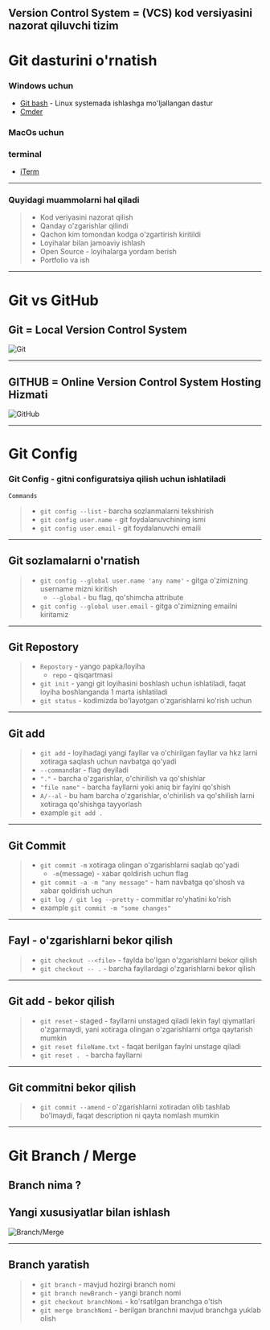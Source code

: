 ## Version Control System = (VCS) kod versiyasini nazorat qiluvchi tizim

# Git dasturini o'rnatish

### Windows uchun
* [Git bash](https://git-scm.com/downloads) - Linux systemada ishlashga mo'ljallangan dastur
* [Cmder](https://cmder.net/) 

### MacOs uchun

### terminal
* [iTerm](https://www.iterm2.com/downloads.html)

---

### Quyidagi muammolarni hal qiladi 

> -  Kod veriyasini nazorat qilish
> -  Qanday o'zgarishlar qilindi
> -  Qachon kim tomondan kodga o'zgartirish kiritildi  
> -  Loyihalar bilan jamoaviy ishlash
> - Open Source - loyihalarga yordam berish
> - Portfolio va ish
---

# Git vs GitHub


## Git = Local Version Control System 
![Git](https://www.malwarebytes.com/blog/news/2023/01/asset_upload_file97293_255583.jpg)

---

## GITHUB = Online Version Control System Hosting Hizmati

![GitHub](https://www.lebigdata.fr/wp-content/uploads/2021/03/DataLab_-_Chapitre_0_-_Fabriquer_sa_station_de_mesure_connect_e_github-logo-640x320-1.png)

---

# Git Config

### Git Config - gitni configuratsiya qilish uchun ishlatiladi

`Commands`
> - `git config --list` - barcha sozlanmalarni tekshirish
> - `git config user.name` - git foydalanuvchining ismi
> - `git config user.email` - git foydalanuvchi emaili

---

## Git sozlamalarni o'rnatish 

> - `git config --global user.name 'any name'` - gitga o'zimizning username mizni kiritish
>   - `--global` - bu flag, qo'shimcha attribute
> - `git config --global user.email` - gitga o'zimizning emailni kiritamiz  

---

## Git Repostory

> - `Repostory` - yango papka/loyiha
>   - `repo` - qisqartmasi
> - `git init` - yangi git loyihasini boshlash uchun ishlatiladi, faqat loyiha boshlanganda 1 marta ishlatiladi
> - `git status` - kodimizda bo'layotgan o'zgarishlarni ko'rish uchun

---

## Git add

> - `git add` - loyihadagi yangi fayllar va o'chirilgan fayllar va hkz larni xotiraga saqlash uchun navbatga qo'yadi
> - `--command`lar - flag deyiladi
> - `"."` - barcha o'zgarishlar, o'chirilish va qo'shishlar
> - `"file name"` - barcha fayllarni yoki aniq bir faylni qo'shish 
> - `A/--al` - bu ham barcha o'zgarishlar, o'chirilish va qo'shilish larni xotiraga qo'shishga tayyorlash
> - example `git add .`

---

## Git Commit

> - `git commit -m` xotiraga olingan o'zgarishlarni saqlab qo'yadi
>   - `-m`(message) - xabar qoldirish uchun flag
> - `git commit -a -m "any message"` - ham navbatga qo'shosh va xabar qoldirish uchun
> - `git log / git log --pretty` - commitlar ro'yhatini ko'rish
> - example `git commit -m "some changes"`
>


---

## Fayl - o'zgarishlarni bekor qilish

> - `git checkout --<file>` - faylda bo'lgan o'zgarishlarni bekor qilish
> - `git checkout -- .` - barcha fayllardagi o'zgarishlarni bekor qilish

---

## Git add - bekor qilish 

> - `git reset` - staged - fayllarni unstaged qiladi lekin fayl qiymatlari o'zgarmaydi, yani xotiraga olingan o'zgarishlarni ortga qaytarish mumkin
> - `git reset fileName.txt` - faqat berilgan faylni unstage qiladi
> - `git reset . ` - barcha fayllarni 

---

## Git commitni bekor qilish

> - `git commit --amend` - o'zgarishlarni xotiradan olib tashlab bo'lmaydi, faqat description ni qayta nomlash mumkin


---

# Git   Branch / Merge

## Branch nima ?

## Yangi xususiyatlar bilan ishlash

![Branch/Merge](https://res.cloudinary.com/practicaldev/image/fetch/s--hRIHAYc6--/c_imagga_scale,f_auto,fl_progressive,h_420,q_auto,w_1000/https://dev-to-uploads.s3.amazonaws.com/i/8gbecx6m9utg39q82a8w.png)

---

##  Branch yaratish

> - `git branch` - mavjud hozirgi branch nomi
> - `git branch newBranch` - yangi branch nomi
> - `git checkout branchNomi` - ko'rsatilgan branchga o'tish
> - `git merge branchNomi` - berilgan branchni mavjud branchga yuklab olish